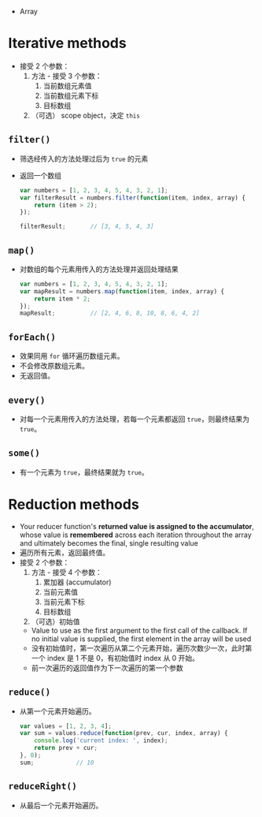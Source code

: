 - Array
# Iterative methods
- 接受 2 个参数：
    1. 方法 - 接受 3 个参数：
        1. 当前数组元素值
        2. 当前数组元素下标
        3. 目标数组
    2. （可选） scope object，决定 `this`
## `filter()`
- 筛选经传入的方法处理过后为 `true` 的元素
- 返回一个数组

    ```javascript
    var numbers = [1, 2, 3, 4, 5, 4, 3, 2, 1];        
    var filterResult = numbers.filter(function(item, index, array) {
        return (item > 2);
    });

    filterResult;       // [3, 4, 5, 4, 3]
    ```

## `map()`
- 对数组的每个元素用传入的方法处理并返回处理结果

    ```javascript
    var numbers = [1, 2, 3, 4, 5, 4, 3, 2, 1];        
    var mapResult = numbers.map(function(item, index, array) {
        return item * 2;
    });
    mapResult;          // [2, 4, 6, 8, 10, 8, 6, 4, 2]
    ```

## `forEach()`
- 效果同用 `for` 循环遍历数组元素。
- 不会修改原数组元素。
- 无返回值。
## `every()`
- 对每一个元素用传入的方法处理，若每一个元素都返回 `true`，则最终结果为 `true`。
## `some()`
- 有一个元素为 `true`，最终结果就为 `true`。
# Reduction methods
- Your reducer function's **returned value is assigned to the accumulator**, whose value is **remembered** across each iteration throughout the array and ultimately becomes the final, single resulting value
- 遍历所有元素，返回最终值。
- 接受 2 个参数：
    1. 方法 - 接受 4 个参数：
        1. 累加器 (accumulator)
        2. 当前元素值
        3. 当前元素下标
        4. 目标数组
    2. （可选）初始值
    - Value to use as the first argument to the first call of the callback. If no initial value is supplied, the first element in the array will be used
    - 没有初始值时，第一次遍历从第二个元素开始，遍历次数少一次，此时第一个 index 是 1 不是 0，有初始值时 index 从 0 开始。
    - 前一次遍历的返回值作为下一次遍历的第一个参数
## `reduce()`
- 从第一个元素开始遍历。

    ```javascript
    var values = [1, 2, 3, 4];
    var sum = values.reduce(function(prev, cur, index, array) {
        console.log('current index: ', index);
        return prev + cur;
    }, 0);
    sum;            // 10
    ```

## `reduceRight()`
- 从最后一个元素开始遍历。